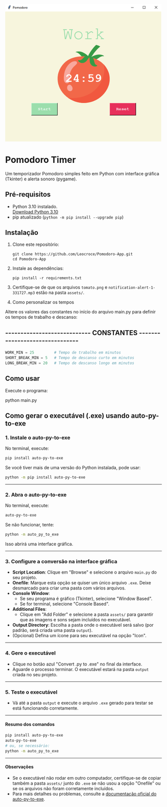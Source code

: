 <p align="center">
  <img src="assets/app_img.png" alt="Pomodoro Timer Screenshot" />
</p>

# Pomodoro Timer

Um temporizador Pomodoro simples feito em Python com interface gráfica (Tkinter) e alerta sonoro (pygame).

## Pré-requisitos

- Python 3.10 instalado.  
  [Download Python 3.10](https://www.python.org/downloads/release/python-3100/)
- pip atualizado (`python -m pip install --upgrade pip`)

## Instalação

1. Clone este repositório:
    ```
    git clone https://github.com/Leocroce/Pomodoro-App.git
    cd Pomodoro-App
    ```

2. Instale as dependências:
    ```
    pip install -r requirements.txt
    ```

3. Certifique-se de que os arquivos `tomato.png` e `notification-alert-1-331727.mp3` estão na pasta `assets/`.

4. Como personalizar os tempos

  Altere os valores das constantes no início do arquivo main.py para definir os tempos de trabalho e descanso:
## ---------------------------- CONSTANTES -------------------------------

```python
WORK_MIN = 25         # Tempo de trabalho em minutos
SHORT_BREAK_MIN = 5   # Tempo de descanso curto em minutos
LONG_BREAK_MIN = 20   # Tempo de descanso longo em minutos
```

## Como usar

Execute o programa:

python main.py

## Como gerar o executável (.exe) usando auto-py-to-exe

### 1. Instale o auto-py-to-exe

No terminal, execute:

```bash
pip install auto-py-to-exe
```

Se você tiver mais de uma versão do Python instalada, pode usar:

```bash
python -m pip install auto-py-to-exe
```


---

### 2. Abra o auto-py-to-exe

No terminal, execute:

```bash
auto-py-to-exe
```

Se não funcionar, tente:

```bash
python -m auto_py_to_exe
```

Isso abrirá uma interface gráfica.

---

### 3. Configure a conversão na interface gráfica

- **Script Location**: Clique em "Browse" e selecione o arquivo `main.py` do seu projeto.
- **Onefile**: Marque esta opção se quiser um único arquivo `.exe`. Deixe desmarcado para criar uma pasta com vários arquivos.
- **Console Window**:
    - Se seu programa é gráfico (Tkinter), selecione "Window Based".
    - Se for terminal, selecione "Console Based".
- **Additional Files**:
    - Clique em "Add Folder" e selecione a pasta `assets/` para garantir que as imagens e sons sejam incluídos no executável.
- **Output Directory**: Escolha a pasta onde o executável será salvo (por padrão, será criada uma pasta `output`).
- (Opcional) Defina um ícone para seu executável na opção "Icon".

---

### 4. Gere o executável

- Clique no botão azul "Convert .py to .exe" no final da interface.
- Aguarde o processo terminar. O executável estará na pasta `output` criada no seu projeto.

---

### 5. Teste o executável

- Vá até a pasta `output` e execute o arquivo `.exe` gerado para testar se está funcionando corretamente.

---

#### Resumo dos comandos

```bash
pip install auto-py-to-exe
auto-py-to-exe
# ou, se necessário:
python -m auto_py_to_exe
```


---

#### Observações

- Se o executável não rodar em outro computador, certifique-se de copiar também a pasta `assets/` junto do `.exe` se não usou a opção "Onefile" ou se os arquivos não foram corretamente incluídos.
- Para mais detalhes ou problemas, consulte a [documentação oficial do auto-py-to-exe](https://pypi.org/project/auto-py-to-exe/).

